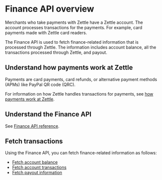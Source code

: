 Finance API overview
======
Merchants who take payments with Zettle have a Zettle account. The account processes transactions for the payments. For example, card payments made with Zettle card readers.

The Finance API is used to fetch finance-related information that is processed through Zettle. The information includes account balance, all the transactions processed through Zettle, and payout.

## Understand how payments work at Zettle
Payments are card payments, card refunds, or alternative payment methods (APMs) like PayPal QR code (QRC).

For information on how Zettle handles transactions for payments, see [how payments work at Zettle](concepts/how-payments-work-at-Zettle.md).  

## Understand the Finance API
See [Finance API reference](api-reference.md).

## Fetch transactions
Using the Finance API, you can fetch finance-related information as follows:

* [Fetch account balance](user-guides/fetch-account-balance.md)
* [Fetch account transactions](user-guides/fetch-account-transactions.md)
* [Fetch payout information](user-guides/fetch-payout-info.md)